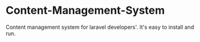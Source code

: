 # Content-Management-System
Content management system for laravel developers'. It's easy to install and run.
